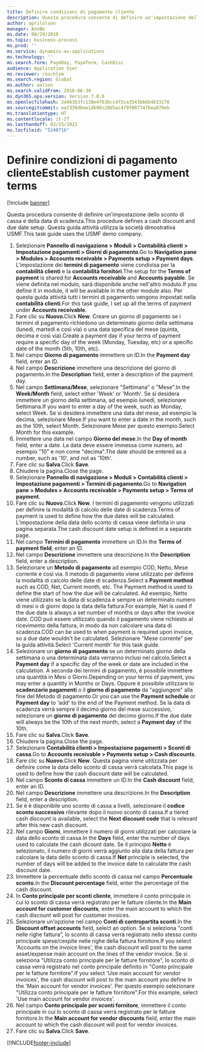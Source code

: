 ```yaml
---
title: Definire condizioni di pagamento cliente
description: Questa procedura consente di definire un'impostazione dello sconto di cassa e della data di scadenza.
author: aprilolson
manager: AnnBe
ms.date: 08/29/2018
ms.topic: business-process
ms.prod: ''
ms.service: dynamics-ax-applications
ms.technology: ''
ms.search.form: PaymDay, PaymTerm, CashDisc
audience: Application User
ms.reviewer: roschlom
ms.search.region: Global
ms.author: aolson
ms.search.validFrom: 2016-06-30
ms.dyn365.ops.version: Version 7.0.0
ms.openlocfilehash: 2d463b3fc138e4f63bcc4f5ca3543bb6b4633176
ms.sourcegitcommit: eaf330dbee1db96c20d5ac479f007747bea079eb
ms.translationtype: HT
ms.contentlocale: it-IT
ms.lasthandoff: 02/15/2021
ms.locfileid: "5240716"
---
```

# <a name="establish-customer-payment-terms"></a><span data-ttu-id="c8f2c-103">Definire condizioni di pagamento cliente</span><span class="sxs-lookup"><span data-stu-id="c8f2c-103">Establish customer payment terms</span></span>

[!include [banner](../../includes/banner.md)]

<span data-ttu-id="c8f2c-104">Questa procedura consente di definire un'impostazione dello sconto di cassa e della data di scadenza.</span><span class="sxs-lookup"><span data-stu-id="c8f2c-104">This procedure defines a cash discount and due date setup.</span></span> <span data-ttu-id="c8f2c-105">Questa guida attività utilizza la società dimostrativa USMF.</span><span class="sxs-lookup"><span data-stu-id="c8f2c-105">This task guide uses the USMF demo company.</span></span>

1. <span data-ttu-id="c8f2c-106">Selezionare **Pannello di navigazione > Moduli > Contabilità clienti > Impostazione pagamenti > Giorni di pagamento**.</span><span class="sxs-lookup"><span data-stu-id="c8f2c-106">Go to **Navigation pane > Modules > Accounts receivable > Payments setup > Payment days**.</span></span> <span data-ttu-id="c8f2c-107">L'impostazione dei **termini di pagamento** viene condivisa per la **contabilità clienti** e la **contabilità fornitori**.</span><span class="sxs-lookup"><span data-stu-id="c8f2c-107">The setup for the **Terms of payment** is shared for **Accounts receivable** and **Accounts payable**.</span></span> <span data-ttu-id="c8f2c-108">Se viene definita nel modulo, sarà disponibile anche nell'altro modulo.</span><span class="sxs-lookup"><span data-stu-id="c8f2c-108">If you define it in module, it will be available in the other module also.</span></span> <span data-ttu-id="c8f2c-109">Per questa guida attività tutti i termini di pagamento vengono impostati nella **contabilità clienti**.</span><span class="sxs-lookup"><span data-stu-id="c8f2c-109">For this task guide, I set up all the terms of payment under **Accounts receivable**.</span></span>
2. <span data-ttu-id="c8f2c-110">Fare clic su **Nuovo**.</span><span class="sxs-lookup"><span data-stu-id="c8f2c-110">Click **New**.</span></span> <span data-ttu-id="c8f2c-111">Creare un giorno di pagamento se i termini di pagamento richiedono un determinato giorno della settimana (lunedì, martedì e così via) o una data specifica del mese (quinta, decima e così via).</span><span class="sxs-lookup"><span data-stu-id="c8f2c-111">Create a payment day if your terms of payment require a specific day of the week (Monday, Tuesday, etc) or a specific date of the month (5th, 10th, etc).</span></span> 
3. <span data-ttu-id="c8f2c-112">Nel campo **Giorno di pagamento** immettere un ID.</span><span class="sxs-lookup"><span data-stu-id="c8f2c-112">In the **Payment day** field, enter an ID.</span></span>
4. <span data-ttu-id="c8f2c-113">Nel campo **Descrizione** immettere una descrizione del giorno di pagamento.</span><span class="sxs-lookup"><span data-stu-id="c8f2c-113">In the **Description** field, enter a description of the payment day.</span></span>
5. <span data-ttu-id="c8f2c-114">Nel campo **Settimana/Mese**, selezionare "Settimana" o "Mese".</span><span class="sxs-lookup"><span data-stu-id="c8f2c-114">In the **Week/Month** field, select either 'Week' or 'Month'.</span></span> <span data-ttu-id="c8f2c-115">Se si desidera immettere un giorno della settimana, ad esempio lunedì, selezionare Settimana.</span><span class="sxs-lookup"><span data-stu-id="c8f2c-115">If you want to enter a day of the week, such as Monday, select Week.</span></span> <span data-ttu-id="c8f2c-116">Se si desidera immettere una data del mese, ad esempio la decima, selezionare Mese.</span><span class="sxs-lookup"><span data-stu-id="c8f2c-116">If you want to enter a date in the month, such as the 10th, select Month.</span></span> <span data-ttu-id="c8f2c-117">Selezionare Mese per questo esempio.</span><span class="sxs-lookup"><span data-stu-id="c8f2c-117">Select Month for this example.</span></span> 
6. <span data-ttu-id="c8f2c-118">Immettere una data nel campo **Giorno del mese**.</span><span class="sxs-lookup"><span data-stu-id="c8f2c-118">In the **Day of month** field, enter a date.</span></span> <span data-ttu-id="c8f2c-119">La data deve essere immessa come numero, ad esempio "10" e non come "decima".</span><span class="sxs-lookup"><span data-stu-id="c8f2c-119">The date should be entered as a number, such as '10', and not as '10th'.</span></span> 
7. <span data-ttu-id="c8f2c-120">Fare clic su **Salva**.</span><span class="sxs-lookup"><span data-stu-id="c8f2c-120">Click **Save**.</span></span>
8. <span data-ttu-id="c8f2c-121">Chiudere la pagina.</span><span class="sxs-lookup"><span data-stu-id="c8f2c-121">Close the page.</span></span>
9. <span data-ttu-id="c8f2c-122">Selezionare **Pannello di navigazione > Moduli > Contabilità clienti > Impostazione pagamenti > Termini di pagamento**.</span><span class="sxs-lookup"><span data-stu-id="c8f2c-122">Go to **Navigation pane > Modules > Accounts receivable > Payments setup > Terms of payment**.</span></span>
10. <span data-ttu-id="c8f2c-123">Fare clic su **Nuovo**.</span><span class="sxs-lookup"><span data-stu-id="c8f2c-123">Click **New**.</span></span> <span data-ttu-id="c8f2c-124">I termini di pagamento vengono utilizzati per definire la modalità di calcolo delle date di scadenza.</span><span class="sxs-lookup"><span data-stu-id="c8f2c-124">Terms of payment is used to define how the due dates will be calculated.</span></span> <span data-ttu-id="c8f2c-125">L'impostazione della data dello sconto di cassa viene definita in una pagina separata.</span><span class="sxs-lookup"><span data-stu-id="c8f2c-125">The cash discount date setup is defined in a separate page.</span></span> 
11. <span data-ttu-id="c8f2c-126">Nel campo **Termini di pagamento** immettere un ID.</span><span class="sxs-lookup"><span data-stu-id="c8f2c-126">In the **Terms of payment field**, enter an ID.</span></span>
12. <span data-ttu-id="c8f2c-127">Nel campo **Descrizione** immettere una descrizione.</span><span class="sxs-lookup"><span data-stu-id="c8f2c-127">In the **Description** field, enter a description.</span></span>
13. <span data-ttu-id="c8f2c-128">Selezionare un **Metodo di pagamento** ad esempio COD, Netto, Mese corrente e così via. Il metodo di pagamento viene utilizzato per definire la modalità di calcolo delle date di scadenza.</span><span class="sxs-lookup"><span data-stu-id="c8f2c-128">Select a **Payment method** such as COD, Net, Current month, etc. The Payment method is used to define the start of how the due will be calculated.</span></span> <span data-ttu-id="c8f2c-129">Ad esempio, Netto viene utilizzato se la data di scadenza è sempre un determinato numero di mesi o di giorni dopo la data della fattura.</span><span class="sxs-lookup"><span data-stu-id="c8f2c-129">For example, Net is used if the due date is always a set number of months or days after the invoice date.</span></span> <span data-ttu-id="c8f2c-130">COD può essere utilizzato quando il pagamento viene richiesto al ricevimento della fattura, in modo da non calcolare una data di scadenza.</span><span class="sxs-lookup"><span data-stu-id="c8f2c-130">COD can be used to when payment is required upon invoice, so a due date wouldn't be calculated.</span></span> <span data-ttu-id="c8f2c-131">Selezionare "Mese corrente" per la guida attività.</span><span class="sxs-lookup"><span data-stu-id="c8f2c-131">Select 'Current month' for this task guide.</span></span>  
14. <span data-ttu-id="c8f2c-132">Selezionare un **giorno di pagamento** se un determinato giorno della settimana o una determinata data verranno inclusi nel calcolo.</span><span class="sxs-lookup"><span data-stu-id="c8f2c-132">Select a **Payment day** if a specific day of the  week or date are included in the calculation.</span></span> <span data-ttu-id="c8f2c-133">A seconda dei termini di pagamento, è possibile immettere una quantità in Mesi o Giorni.</span><span class="sxs-lookup"><span data-stu-id="c8f2c-133">Depending on your terms of payment, you may enter a quantity in Months or Days.</span></span> <span data-ttu-id="c8f2c-134">Oppure è possibile utilizzare lo **scadenzario pagamenti** o il **giorno di pagamento** da "aggiungere" alla fine del Metodo di pagamento.</span><span class="sxs-lookup"><span data-stu-id="c8f2c-134">Or you can use the **Payment schedule** or **Payment day** to 'add' to the end of the Payment method.</span></span> <span data-ttu-id="c8f2c-135">Se la data di scadenza verrà sempre il decimo giorno del mese successivo, selezionare un **giorno di pagamento** del decimo giorno.</span><span class="sxs-lookup"><span data-stu-id="c8f2c-135">If the due date will always be the 10th of the next month, select a **Payment day** of the 10th.</span></span> 
15. <span data-ttu-id="c8f2c-136">Fare clic su **Salva**.</span><span class="sxs-lookup"><span data-stu-id="c8f2c-136">Click **Save**.</span></span>
16. <span data-ttu-id="c8f2c-137">Chiudere la pagina.</span><span class="sxs-lookup"><span data-stu-id="c8f2c-137">Close the page.</span></span>
17. <span data-ttu-id="c8f2c-138">Selezionare **Contabilità clienti > Impostazione pagamenti > Sconti di cassa**.</span><span class="sxs-lookup"><span data-stu-id="c8f2c-138">Go to **Accounts receivable > Payments setup > Cash discounts**.</span></span>
18. <span data-ttu-id="c8f2c-139">Fare clic su **Nuovo**.</span><span class="sxs-lookup"><span data-stu-id="c8f2c-139">Click **New**.</span></span> <span data-ttu-id="c8f2c-140">Questa pagina viene utilizzata per definire come la data dello sconto di cassa verrà calcolata.</span><span class="sxs-lookup"><span data-stu-id="c8f2c-140">This page is used to define how the cash discount date will be calculated.</span></span> 
19. <span data-ttu-id="c8f2c-141">Nel campo **Sconto di cassa** immettere un ID.</span><span class="sxs-lookup"><span data-stu-id="c8f2c-141">In the **Cash discount** field, enter an ID.</span></span>
20. <span data-ttu-id="c8f2c-142">Nel campo **Descrizione** immettere una descrizione.</span><span class="sxs-lookup"><span data-stu-id="c8f2c-142">In the **Description** field, enter a description.</span></span>
21. <span data-ttu-id="c8f2c-143">Se è è disponibile uno sconto di cassa a livelli, selezionare il **codice sconto successivo** rilevante dopo il nuovo sconto di cassa.</span><span class="sxs-lookup"><span data-stu-id="c8f2c-143">If a tiered cash discount is available, select the **Next discount code** that is relevant after this new cash discount.</span></span>
22. <span data-ttu-id="c8f2c-144">Nel campo **Giorni**, immettere il numero di giorni utilizzati per calcolare la data dello sconto di cassa.</span><span class="sxs-lookup"><span data-stu-id="c8f2c-144">In the **Days** field, enter the number of days used to calculate the cash dicount date.</span></span> <span data-ttu-id="c8f2c-145">Se il principio **Netto** è selezionato, il numero di giorni verrà aggiunto alla data della fattura per calcolare la data dello sconto di cassa.</span><span class="sxs-lookup"><span data-stu-id="c8f2c-145">If **Net** principle is selected, the number of days will be added to the invoice date to calculate the cash discount date.</span></span>  
23. <span data-ttu-id="c8f2c-146">Immettere la percentuale dello sconto di cassa nel campo **Percentuale sconto**.</span><span class="sxs-lookup"><span data-stu-id="c8f2c-146">In the **Discount percentage** field, enter the percentage of the cash discount.</span></span>
24. <span data-ttu-id="c8f2c-147">In **Conto principale per sconti cliente**, immettere il conto principale in cui lo sconto di cassa verrà registrato per le fatture cliente.</span><span class="sxs-lookup"><span data-stu-id="c8f2c-147">In the **Main account for customer discounts**, enter the main account to which the cash discount will post for customer invoices.</span></span>
25. <span data-ttu-id="c8f2c-148">Selezionare un'opzione nel campo **Conti di contropartita sconti**.</span><span class="sxs-lookup"><span data-stu-id="c8f2c-148">In the **Discount offset accounts** field, select an option.</span></span> <span data-ttu-id="c8f2c-149">Se si seleziona "conti nelle righe fattura", lo sconto di cassa verrà registrato nello stesso conto principale spese/cespite nelle righe della fattura fornitore.</span><span class="sxs-lookup"><span data-stu-id="c8f2c-149">If you select 'Accounts on the invoice lines', the cash discount will post to the same asset/expense main account on the lines of the vendor invoice.</span></span> <span data-ttu-id="c8f2c-150">Se si seleziona "Utilizza conto principale per le fatture fornitore", lo sconto di cassa verrà registrato nel conto principale definito in "Conto principale per le fatture fornitore".</span><span class="sxs-lookup"><span data-stu-id="c8f2c-150">If you select 'Use main account for vendor invoices', the cash discount will post to the main account you define in the 'Main account for vendor invoices'.</span></span> <span data-ttu-id="c8f2c-151">Per questo esempio selezionare "Utilizza conto principale per le fatture fornitore".</span><span class="sxs-lookup"><span data-stu-id="c8f2c-151">For this example, select 'Use main account for vendor invoices'.</span></span> 
26. <span data-ttu-id="c8f2c-152">Nel campo **Conto principale per sconti fornitore**, immettere il conto principale in cui lo sconto di cassa verrà registrato per le fatture fornitore.</span><span class="sxs-lookup"><span data-stu-id="c8f2c-152">In the **Main account for vendor discounts** field, enter the main account to which the cash discount will post for vendor invoices.</span></span>
27. <span data-ttu-id="c8f2c-153">Fare clic su **Salva**.</span><span class="sxs-lookup"><span data-stu-id="c8f2c-153">Click **Save**.</span></span>



[!INCLUDE[footer-include](../../../includes/footer-banner.md)]